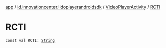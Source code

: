 [app](../../index.md) / [id.innovationcenter.lidoplayerandroidsdk](../index.md) / [VideoPlayerActivity](index.md) / [RCTI](./-r-c-t-i.md)

# RCTI

`const val RCTI: `[`String`](https://kotlinlang.org/api/latest/jvm/stdlib/kotlin/-string/index.html)